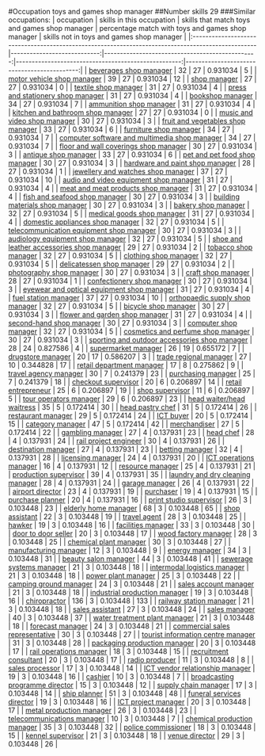 #Occupation toys and games shop manager
##Number skills 29
###Similar occupations:
| occupation                                                                                        |   skills in this occupation |   skills that match toys and games shop manager |   percentage match with toys and games shop manager |   skills not in toys and games shop manager |
|:--------------------------------------------------------------------------------------------------|----------------------------:|------------------------------------------------:|----------------------------------------------------:|--------------------------------------------:|
| [beverages shop manager](beverages_shop_manager.md)                                               |                          32 |                                              27 |                                            0.931034 |                                           5 |
| [motor vehicle shop manager](motor_vehicle_shop_manager.md)                                       |                          39 |                                              27 |                                            0.931034 |                                          12 |
| [shop manager](shop_manager.md)                                                                   |                          27 |                                              27 |                                            0.931034 |                                           0 |
| [textile shop manager](textile_shop_manager.md)                                                   |                          31 |                                              27 |                                            0.931034 |                                           4 |
| [press and stationery shop manager](press_and_stationery_shop_manager.md)                         |                          31 |                                              27 |                                            0.931034 |                                           4 |
| [bookshop manager](bookshop_manager.md)                                                           |                          34 |                                              27 |                                            0.931034 |                                           7 |
| [ammunition shop manager](ammunition_shop_manager.md)                                             |                          31 |                                              27 |                                            0.931034 |                                           4 |
| [kitchen and bathroom shop manager](kitchen_and_bathroom_shop_manager.md)                         |                          27 |                                              27 |                                            0.931034 |                                           0 |
| [music and video shop manager](music_and_video_shop_manager.md)                                   |                          30 |                                              27 |                                            0.931034 |                                           3 |
| [fruit and vegetables shop manager](fruit_and_vegetables_shop_manager.md)                         |                          33 |                                              27 |                                            0.931034 |                                           6 |
| [furniture shop manager](furniture_shop_manager.md)                                               |                          34 |                                              27 |                                            0.931034 |                                           7 |
| [computer software and multimedia shop manager](computer_software_and_multimedia_shop_manager.md) |                          34 |                                              27 |                                            0.931034 |                                           7 |
| [floor and wall coverings shop manager](floor_and_wall_coverings_shop_manager.md)                 |                          30 |                                              27 |                                            0.931034 |                                           3 |
| [antique shop manager](antique_shop_manager.md)                                                   |                          33 |                                              27 |                                            0.931034 |                                           6 |
| [pet and pet food shop manager](pet_and_pet_food_shop_manager.md)                                 |                          30 |                                              27 |                                            0.931034 |                                           3 |
| [hardware and paint shop manager](hardware_and_paint_shop_manager.md)                             |                          28 |                                              27 |                                            0.931034 |                                           1 |
| [jewellery and watches shop manager](jewellery_and_watches_shop_manager.md)                       |                          37 |                                              27 |                                            0.931034 |                                          10 |
| [audio and video equipment shop manager](audio_and_video_equipment_shop_manager.md)               |                          31 |                                              27 |                                            0.931034 |                                           4 |
| [meat and meat products shop manager](meat_and_meat_products_shop_manager.md)                     |                          31 |                                              27 |                                            0.931034 |                                           4 |
| [fish and seafood shop manager](fish_and_seafood_shop_manager.md)                                 |                          30 |                                              27 |                                            0.931034 |                                           3 |
| [building materials shop manager](building_materials_shop_manager.md)                             |                          30 |                                              27 |                                            0.931034 |                                           3 |
| [bakery shop manager](bakery_shop_manager.md)                                                     |                          32 |                                              27 |                                            0.931034 |                                           5 |
| [medical goods shop manager](medical_goods_shop_manager.md)                                       |                          31 |                                              27 |                                            0.931034 |                                           4 |
| [domestic appliances shop manager](domestic_appliances_shop_manager.md)                           |                          32 |                                              27 |                                            0.931034 |                                           5 |
| [telecommunication equipment shop manager](telecommunication_equipment_shop_manager.md)           |                          30 |                                              27 |                                            0.931034 |                                           3 |
| [audiology equipment shop manager](audiology_equipment_shop_manager.md)                           |                          32 |                                              27 |                                            0.931034 |                                           5 |
| [shoe and leather accessories shop manager](shoe_and_leather_accessories_shop_manager.md)         |                          29 |                                              27 |                                            0.931034 |                                           2 |
| [tobacco shop manager](tobacco_shop_manager.md)                                                   |                          32 |                                              27 |                                            0.931034 |                                           5 |
| [clothing shop manager](clothing_shop_manager.md)                                                 |                          32 |                                              27 |                                            0.931034 |                                           5 |
| [delicatessen shop manager](delicatessen_shop_manager.md)                                         |                          29 |                                              27 |                                            0.931034 |                                           2 |
| [photography shop manager](photography_shop_manager.md)                                           |                          30 |                                              27 |                                            0.931034 |                                           3 |
| [craft shop manager](craft_shop_manager.md)                                                       |                          28 |                                              27 |                                            0.931034 |                                           1 |
| [confectionery shop manager](confectionery_shop_manager.md)                                       |                          30 |                                              27 |                                            0.931034 |                                           3 |
| [eyewear and optical equipment shop manager](eyewear_and_optical_equipment_shop_manager.md)       |                          31 |                                              27 |                                            0.931034 |                                           4 |
| [fuel station manager](fuel_station_manager.md)                                                   |                          37 |                                              27 |                                            0.931034 |                                          10 |
| [orthopaedic supply shop manager](orthopaedic_supply_shop_manager.md)                             |                          32 |                                              27 |                                            0.931034 |                                           5 |
| [bicycle shop manager](bicycle_shop_manager.md)                                                   |                          30 |                                              27 |                                            0.931034 |                                           3 |
| [flower and garden shop manager](flower_and_garden_shop_manager.md)                               |                          31 |                                              27 |                                            0.931034 |                                           4 |
| [second-hand shop manager](second-hand_shop_manager.md)                                           |                          30 |                                              27 |                                            0.931034 |                                           3 |
| [computer shop manager](computer_shop_manager.md)                                                 |                          32 |                                              27 |                                            0.931034 |                                           5 |
| [cosmetics and perfume shop manager](cosmetics_and_perfume_shop_manager.md)                       |                          30 |                                              27 |                                            0.931034 |                                           3 |
| [sporting and outdoor accessories shop manager](sporting_and_outdoor_accessories_shop_manager.md) |                          28 |                                              24 |                                            0.827586 |                                           4 |
| [supermarket manager](supermarket_manager.md)                                                     |                          26 |                                              19 |                                            0.655172 |                                           7 |
| [drugstore manager](drugstore_manager.md)                                                         |                          20 |                                              17 |                                            0.586207 |                                           3 |
| [trade regional manager](trade_regional_manager.md)                                               |                          27 |                                              10 |                                            0.344828 |                                          17 |
| [retail department manager](retail_department_manager.md)                                         |                          17 |                                               8 |                                            0.275862 |                                           9 |
| [travel agency manager](travel_agency_manager.md)                                                 |                          30 |                                               7 |                                            0.241379 |                                          23 |
| [purchasing manager](purchasing_manager.md)                                                       |                          25 |                                               7 |                                            0.241379 |                                          18 |
| [checkout supervisor](checkout_supervisor.md)                                                     |                          20 |                                               6 |                                            0.206897 |                                          14 |
| [retail entrepreneur](retail_entrepreneur.md)                                                     |                          25 |                                               6 |                                            0.206897 |                                          19 |
| [shop supervisor](shop_supervisor.md)                                                             |                          11 |                                               6 |                                            0.206897 |                                           5 |
| [tour operators manager](tour_operators_manager.md)                                               |                          29 |                                               6 |                                            0.206897 |                                          23 |
| [head waiter/head waitress](head_waiter-head_waitress.md)                                         |                          35 |                                               5 |                                            0.172414 |                                          30 |
| [head pastry chef](head_pastry_chef.md)                                                           |                          31 |                                               5 |                                            0.172414 |                                          26 |
| [restaurant manager](restaurant_manager.md)                                                       |                          29 |                                               5 |                                            0.172414 |                                          24 |
| [ICT buyer](ICT_buyer.md)                                                                         |                          20 |                                               5 |                                            0.172414 |                                          15 |
| [category manager](category_manager.md)                                                           |                          47 |                                               5 |                                            0.172414 |                                          42 |
| [merchandiser](merchandiser.md)                                                                   |                          27 |                                               5 |                                            0.172414 |                                          22 |
| [gambling manager](gambling_manager.md)                                                           |                          27 |                                               4 |                                            0.137931 |                                          23 |
| [head chef](head_chef.md)                                                                         |                          28 |                                               4 |                                            0.137931 |                                          24 |
| [rail project engineer](rail_project_engineer.md)                                                 |                          30 |                                               4 |                                            0.137931 |                                          26 |
| [destination manager](destination_manager.md)                                                     |                          27 |                                               4 |                                            0.137931 |                                          23 |
| [betting manager](betting_manager.md)                                                             |                          32 |                                               4 |                                            0.137931 |                                          28 |
| [licensing manager](licensing_manager.md)                                                         |                          24 |                                               4 |                                            0.137931 |                                          20 |
| [ICT operations manager](ICT_operations_manager.md)                                               |                          16 |                                               4 |                                            0.137931 |                                          12 |
| [resource manager](resource_manager.md)                                                           |                          25 |                                               4 |                                            0.137931 |                                          21 |
| [production supervisor](production_supervisor.md)                                                 |                          39 |                                               4 |                                            0.137931 |                                          35 |
| [laundry and dry cleaning manager](laundry_and_dry_cleaning_manager.md)                           |                          28 |                                               4 |                                            0.137931 |                                          24 |
| [garage manager](garage_manager.md)                                                               |                          26 |                                               4 |                                            0.137931 |                                          22 |
| [airport director](airport_director.md)                                                           |                          23 |                                               4 |                                            0.137931 |                                          19 |
| [purchaser](purchaser.md)                                                                         |                          19 |                                               4 |                                            0.137931 |                                          15 |
| [purchase planner](purchase_planner.md)                                                           |                          20 |                                               4 |                                            0.137931 |                                          16 |
| [print studio supervisor](print_studio_supervisor.md)                                             |                          26 |                                               3 |                                            0.103448 |                                          23 |
| [elderly home manager](elderly_home_manager.md)                                                   |                          68 |                                               3 |                                            0.103448 |                                          65 |
| [shop assistant](shop_assistant.md)                                                               |                          22 |                                               3 |                                            0.103448 |                                          19 |
| [travel agent](travel_agent.md)                                                                   |                          28 |                                               3 |                                            0.103448 |                                          25 |
| [hawker](hawker.md)                                                                               |                          19 |                                               3 |                                            0.103448 |                                          16 |
| [facilities manager](facilities_manager.md)                                                       |                          33 |                                               3 |                                            0.103448 |                                          30 |
| [door to door seller](door_to_door_seller.md)                                                     |                          20 |                                               3 |                                            0.103448 |                                          17 |
| [wood factory manager](wood_factory_manager.md)                                                   |                          28 |                                               3 |                                            0.103448 |                                          25 |
| [chemical plant manager](chemical_plant_manager.md)                                               |                          30 |                                               3 |                                            0.103448 |                                          27 |
| [manufacturing manager](manufacturing_manager.md)                                                 |                          12 |                                               3 |                                            0.103448 |                                           9 |
| [energy manager](energy_manager.md)                                                               |                          34 |                                               3 |                                            0.103448 |                                          31 |
| [beauty salon manager](beauty_salon_manager.md)                                                   |                          44 |                                               3 |                                            0.103448 |                                          41 |
| [sewerage systems manager](sewerage_systems_manager.md)                                           |                          21 |                                               3 |                                            0.103448 |                                          18 |
| [intermodal logistics manager](intermodal_logistics_manager.md)                                   |                          21 |                                               3 |                                            0.103448 |                                          18 |
| [power plant manager](power_plant_manager.md)                                                     |                          25 |                                               3 |                                            0.103448 |                                          22 |
| [camping ground manager](camping_ground_manager.md)                                               |                          24 |                                               3 |                                            0.103448 |                                          21 |
| [sales account manager](sales_account_manager.md)                                                 |                          21 |                                               3 |                                            0.103448 |                                          18 |
| [industrial production manager](industrial_production_manager.md)                                 |                          19 |                                               3 |                                            0.103448 |                                          16 |
| [chiropractor](chiropractor.md)                                                                   |                         136 |                                               3 |                                            0.103448 |                                         133 |
| [railway station manager](railway_station_manager.md)                                             |                          21 |                                               3 |                                            0.103448 |                                          18 |
| [sales assistant](sales_assistant.md)                                                             |                          27 |                                               3 |                                            0.103448 |                                          24 |
| [sales manager](sales_manager.md)                                                                 |                          40 |                                               3 |                                            0.103448 |                                          37 |
| [water treatment plant manager](water_treatment_plant_manager.md)                                 |                          21 |                                               3 |                                            0.103448 |                                          18 |
| [forecast manager](forecast_manager.md)                                                           |                          24 |                                               3 |                                            0.103448 |                                          21 |
| [commercial sales representative](commercial_sales_representative.md)                             |                          30 |                                               3 |                                            0.103448 |                                          27 |
| [tourist information centre manager](tourist_information_centre_manager.md)                       |                          31 |                                               3 |                                            0.103448 |                                          28 |
| [packaging production manager](packaging_production_manager.md)                                   |                          20 |                                               3 |                                            0.103448 |                                          17 |
| [rail operations manager](rail_operations_manager.md)                                             |                          18 |                                               3 |                                            0.103448 |                                          15 |
| [recruitment consultant](recruitment_consultant.md)                                               |                          20 |                                               3 |                                            0.103448 |                                          17 |
| [radio producer](radio_producer.md)                                                               |                          11 |                                               3 |                                            0.103448 |                                           8 |
| [sales processor](sales_processor.md)                                                             |                          17 |                                               3 |                                            0.103448 |                                          14 |
| [ICT vendor relationship manager](ICT_vendor_relationship_manager.md)                             |                          19 |                                               3 |                                            0.103448 |                                          16 |
| [cashier](cashier.md)                                                                             |                          10 |                                               3 |                                            0.103448 |                                           7 |
| [broadcasting programme director](broadcasting_programme_director.md)                             |                          15 |                                               3 |                                            0.103448 |                                          12 |
| [supply chain manager](supply_chain_manager.md)                                                   |                          17 |                                               3 |                                            0.103448 |                                          14 |
| [ship planner](ship_planner.md)                                                                   |                          51 |                                               3 |                                            0.103448 |                                          48 |
| [funeral services director](funeral_services_director.md)                                         |                          19 |                                               3 |                                            0.103448 |                                          16 |
| [ICT project manager](ICT_project_manager.md)                                                     |                          20 |                                               3 |                                            0.103448 |                                          17 |
| [metal production manager](metal_production_manager.md)                                           |                          26 |                                               3 |                                            0.103448 |                                          23 |
| [telecommunications manager](telecommunications_manager.md)                                       |                          10 |                                               3 |                                            0.103448 |                                           7 |
| [chemical production manager](chemical_production_manager.md)                                     |                          35 |                                               3 |                                            0.103448 |                                          32 |
| [police commissioner](police_commissioner.md)                                                     |                          18 |                                               3 |                                            0.103448 |                                          15 |
| [kennel supervisor](kennel_supervisor.md)                                                         |                          21 |                                               3 |                                            0.103448 |                                          18 |
| [venue director](venue_director.md)                                                               |                          29 |                                               3 |                                            0.103448 |                                          26 |
